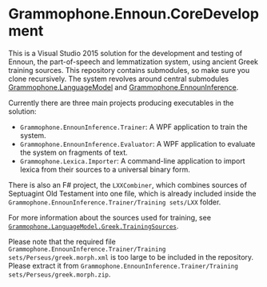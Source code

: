 # Grammophone.Ennoun.CoreDevelopment
This is a Visual Studio 2015 solution for the development and testing of Ennoun, the part-of-speech and lemmatization system, using ancient Greek training sources. This repository contains submodules, so make sure you clone recursively.
The system revolves around central submodules [Grammophone.LanguageModel](https://github.com/grammophone/Grammophone.LanguageModel) and [Grammophone.EnnounInference](https://github.com/grammophone/Grammophone.EnnounInference).

Currently there are three main projects producing executables in the solution:
* `Grammophone.EnnounInference.Trainer`: A WPF application to train the system.
* `Grammophone.EnnounInference.Evaluator`: A WPF application to evaluate the system on fragments of text.
* `Grammophone.Lexica.Importer`: A command-line application to import lexica from their sources to a universal binary form.

There is also an F# project, the `LXXCombiner`, which combines sources of Septuagint Old Testament into one file, which is already included inside the `Grammophone.EnnounInference.Trainer/Training sets/LXX` folder. 

For more information about the sources used for training, see [`Grammophone.LanguageModel.Greek.TrainingSources`](https://github.com/grammophone/Grammophone.LanguageModel.Greek.TrainingSources).

Please note that the required file `Grammophone.EnnounInference.Trainer/Training sets/Perseus/greek.morph.xml` is too large to be included in the repository.
Please extract it from `Grammophone.EnnounInference.Trainer/Training sets/Perseus/greek.morph.zip`.
